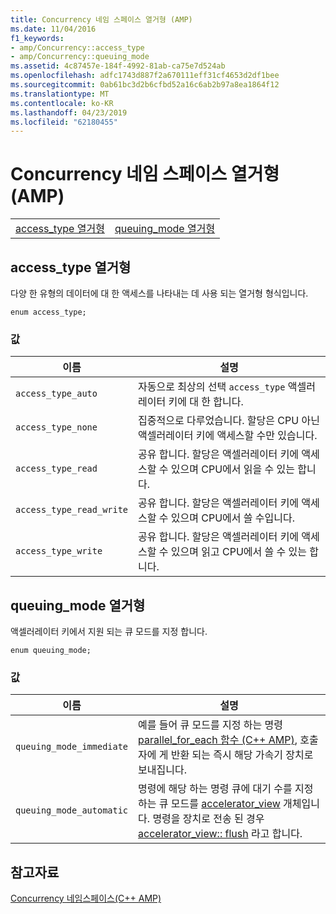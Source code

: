 ```yaml
---
title: Concurrency 네임 스페이스 열거형 (AMP)
ms.date: 11/04/2016
f1_keywords:
- amp/Concurrency::access_type
- amp/Concurrency::queuing_mode
ms.assetid: 4c87457e-184f-4992-81ab-ca75e7d524ab
ms.openlocfilehash: adfc1743d887f2a670111eff31cf4653d2df1bee
ms.sourcegitcommit: 0ab61bc3d2b6cfbd52a16c6ab2b97a8ea1864f12
ms.translationtype: MT
ms.contentlocale: ko-KR
ms.lasthandoff: 04/23/2019
ms.locfileid: "62180455"
---
```

# <a name="concurrency-namespace-enums-amp"></a>Concurrency 네임 스페이스 열거형 (AMP)

|||
|-|-|
|[access_type 열거형](#access_type)|[queuing_mode 열거형](#queuing_mode)|

##  <a name="access_type"></a>  access_type 열거형

다양 한 유형의 데이터에 대 한 액세스를 나타내는 데 사용 되는 열거형 형식입니다.

```
enum access_type;
```

### <a name="values"></a>값

|이름|설명|
|----------|-----------------|
|`access_type_auto`|자동으로 최상의 선택 `access_type` 액셀러레이터 키에 대 한 합니다.|
|`access_type_none`|집중적으로 다루었습니다. 할당은 CPU 아닌 액셀러레이터 키에 액세스할 수만 있습니다.|
|`access_type_read`|공유 합니다. 할당은 액셀러레이터 키에 액세스할 수 있으며 CPU에서 읽을 수 있는 합니다.|
|`access_type_read_write`|공유 합니다. 할당은 액셀러레이터 키에 액세스할 수 있으며 CPU에서 쓸 수입니다.|
|`access_type_write`|공유 합니다. 할당은 액셀러레이터 키에 액세스할 수 있으며 읽고 CPU에서 쓸 수 있는 합니다.|

##  <a name="queuing_mode"></a>  queuing_mode 열거형

액셀러레이터 키에서 지원 되는 큐 모드를 지정 합니다.

```
enum queuing_mode;
```

### <a name="values"></a>값

|이름|설명|
|----------|-----------------|
|`queuing_mode_immediate`|예를 들어 큐 모드를 지정 하는 명령 [parallel_for_each 함수 (C++ AMP)](concurrency-namespace-functions-amp.md#parallel_for_each), 호출자에 게 반환 되는 즉시 해당 가속기 장치로 보내집니다.|
|`queuing_mode_automatic`|명령에 해당 하는 명령 큐에 대기 수를 지정 하는 큐 모드를 [accelerator_view](accelerator-view-class.md) 개체입니다. 명령을 장치로 전송 된 경우 [accelerator_view:: flush](accelerator-view-class.md#flush) 라고 합니다.|

## <a name="see-also"></a>참고자료

[Concurrency 네임스페이스(C++ AMP)](concurrency-namespace-cpp-amp.md)
